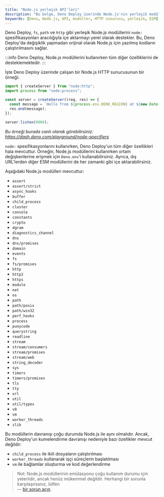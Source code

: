 ```yaml
---
title: "Node.js yerleşik API'leri"
description: "Bu belge, Deno Deploy üzerinde Node.js'nin yerleşik modüllerini nasıl kullanabileceğinizi açıklamaktadır. Ayrıca, Deno Deploy'da bu modüller ile çalışan bir örnek HTTP sunucusu sunulmaktadır."
keywords: [Deno, Node.js, API, modüller, HTTP sunucusu, yerleşik, ESM]
---
```


Deno Deploy, `fs`, `path` ve `http` gibi yerleşik Node.js modüllerini `node:` spesifikasyonları aracılığıyla içe aktarmayı yerel olarak destekler. Bu, Deno Deploy'da değişiklik yapmadan orijinal olarak Node.js için yazılmış kodların çalıştırılmasını sağlar.

:::info
Deno Deploy, Node.js modüllerini kullanırken tüm diğer özelliklerini de desteklemektedir.
:::

İşte Deno Deploy üzerinde çalışan bir Node.js HTTP sunucusunun bir örneği:

```js
import { createServer } from "node:http";
import process from "node:process";

const server = createServer((req, res) => {
  const message = `Hello from ${process.env.DENO_REGION} at ${new Date()}`;
  res.end(message);
});

server.listen(8080);
```

_Bu örneği burada canlı olarak görebilirsiniz:  
https://dash.deno.com/playground/node-specifiers_

`node:` spesifikasyonlarını kullanırken, Deno Deploy'un tüm diğer özellikleri hala mevcuttur. Örneğin, Node.js modüllerini kullanırken ortam değişkenlerine erişmek için `Deno.env`'i kullanabilirsiniz. Ayrıca, dış URL'lerden diğer ESM modüllerini de her zamanki gibi içe aktarabilirsiniz.

Aşağıdaki Node.js modülleri mevcuttur:

- `assert`
- `assert/strict`
- `async_hooks`
- `buffer`
- `child_process`
- `cluster`
- `console`
- `constants`
- `crypto`
- `dgram`
- `diagnostics_channel`
- `dns`
- `dns/promises`
- `domain`
- `events`
- `fs`
- `fs/promises`
- `http`
- `http2`
- `https`
- `module`
- `net`
- `os`
- `path`
- `path/posix`
- `path/win32`
- `perf_hooks`
- `process`
- `punycode`
- `querystring`
- `readline`
- `stream`
- `stream/consumers`
- `stream/promises`
- `stream/web`
- `string_decoder`
- `sys`
- `timers`
- `timers/promises`
- `tls`
- `tty`
- `url`
- `util`
- `util/types`
- `v8`
- `vm`
- `worker_threads`
- `zlib`

Bu modüllerin davranışı çoğu durumda Node.js ile aynı olmalıdır. Ancak, Deno Deploy'un kumelendirme davranışı nedeniyle bazı özellikler mevcut değildir:

- `child_process` ile ikili dosyaların çalıştırılması
- `worker_threads` kullanarak işçi süreçlerin başlatılması
- `vm` ile bağlamlar oluşturma ve kod değerlendirme

> Not: Node.js modüllerinin emülasyonu çoğu kullanım durumu için yeterlidir, ancak henüz mükemmel değildir. Herhangi bir sorunla karşılaşırsanız, lütfen  
> — [bir sorun açın](https://github.com/denoland/deno).
